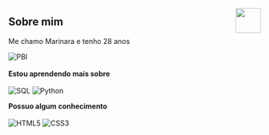 <img src="https://avatars.githubusercontent.com/u/76715208?v=4" min-width="50px" max-width="50px" width="50px" align="right"></img>

## Sobre mim
Me chamo Marinara e tenho 28 anos

![PBI](https://img.shields.io/badge/powerbi-3670A0?style=for-the-badge&logo=&logoColor=eee)
<br><br>
<b>Estou aprendendo mais sobre</b>
<br><br>
![SQL](https://img.shields.io/badge/sql-3670A0?style=for-the-badge&logo=mysql&logoColor=fff)
![Python](https://img.shields.io/badge/python-3670A0?style=for-the-badge&logo=python&logoColor=ffdd54)

<b>Possuo algum conhecimento</b>
<br><br>
![HTML5](https://img.shields.io/badge/HTML5-E34F26?style=for-the-badge&logo=html5&logoColor=white)
![CSS3](https://img.shields.io/badge/CSS3-1572B6?style=for-the-badge&logo=css3&logoColor=white)


